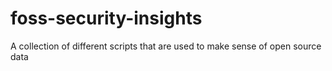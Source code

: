 # foss-security-insights
A collection of different scripts that are used to make sense of open source data
